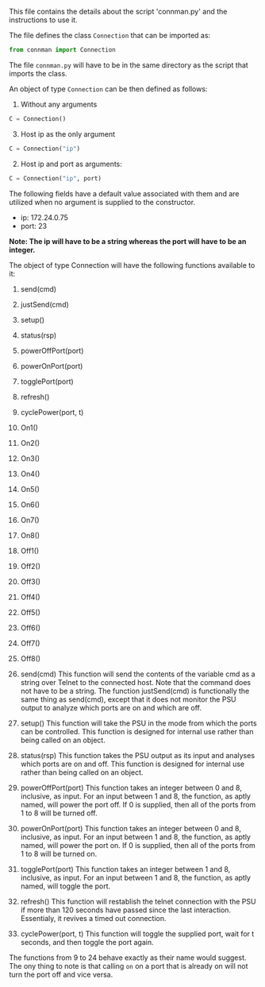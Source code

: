 This file contains the details about the script 'connman.py' and the instructions to use it.

The file defines the class `Connection` that can be imported as:
```python
from connman import Connection
```
The file `connman.py` will have to be in the same directory as the script that imports the class.

An object of type `Connection` can be then defined as follows:
1. Without any arguments
```python
C = Connection()
```
3. Host ip as the only argument
```python
C = Connection("ip")
```
2. Host ip and port as arguments:
```python
C = Connection("ip", port)
```
The following fields have a default value associated with them and are utilized when no argument is supplied to the constructor.
<ul>
	<li>ip: 172.24.0.75</li>
	<li>port: 23</li>
</ul>
<strong>Note: The ip will have to be a string whereas the port will have to be an integer.</strong>


The object of type Connection will have the following functions available to it:

1. send(cmd)
2. justSend(cmd)
3. setup()
4. status(rsp)
5. powerOffPort(port)
6. powerOnPort(port)
7. togglePort(port)
8. refresh()
9. cyclePower(port, t)
10. On1()
11. On2()
12. On3()
13. On4()
14. On5()
15. On6()
16. On7()
17. On8()
18. Off1()
19. Off2()
20. Off3()
21. Off4()
22. Off5()
23. Off6()
24. Off7()
25. Off8()

1. send(cmd)
This function will send the contents of the variable cmd as a string over Telnet to the connected host.
Note that the command does not have to be a string.
The function justSend(cmd) is functionally the same thing as send(cmd), except that it does not monitor
the PSU output to analyze which ports are on and which are off.

2. setup()
This function will take the PSU in the mode from which the ports can be controlled.
This function is designed for internal use rather than being called on an object.

3. status(rsp)
This function takes the PSU output as its input and analyses which ports are on and off.
This function is designed for internal use rather than being called on an object.

4. powerOffPort(port)
This function takes an integer between 0 and 8, inclusive, as input. For an input between 1 and 8, the function, as aptly named, will power the port off.
If 0 is supplied, then all of the ports from 1 to 8 will be turned off.

5. powerOnPort(port)
This function takes an integer between 0 and 8, inclusive, as input. For an input between 1 and 8, the function, as aptly named, will power the port on.
If 0 is supplied, then all of the ports from 1 to 8 will be turned on.

6. togglePort(port)
This function takes an integer between 1 and 8, inclusive, as input. For an input between 1 and 8, the function, as aptly named, will toggle the port.

7. refresh()
This function will restablish the telnet connection with the PSU if more than 120 seconds have passed since the last interaction.
Essentialy, it revives a timed out connection.

8. cyclePower(port, t)
This function will toggle the supplied port, wait for t seconds, and then toggle the port again.

The functions from 9 to 24 behave exactly as their name would suggest.
The ony thing to note is that calling `on` on a port that is already on will not turn the port off and vice versa.
